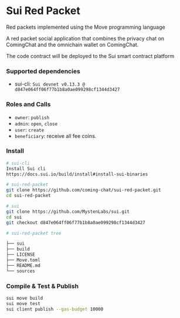 # Sui Red Packet
Red packets implemented using the Move programming language

A red packet social application that combines the privacy chat on ComingChat and the omnichain wallet on ComingChat.

The code contract will be deployed to the Sui smart contract platform

### Supported dependencies
- sui-cli: `Sui devnet v0.13.3 @ d847e064ff06f77b1b8a0ae099298cf1344d3427`

### Roles and Calls
- `owner`: `publish`
- `admin`: `open`, `close`
- `user`: `create`
- `beneficiary`: receive all fee coins.

### Install
```bash
# sui-cli
Install Sui cli
https://docs.sui.io/build/install#install-sui-binaries

# sui-red-packet
git clone https://github.com/coming-chat/sui-red-packet.git
cd sui-red-packet

# sui
git clone https://github.com/MystenLabs/sui.git
cd sui
git checkout d847e064ff06f77b1b8a0ae099298cf1344d3427

# sui-red-packet tree

├── sui
├── build
├── LICENSE
├── Move.toml
├── README.md
└── sources
```

### Compile & Test & Publish
```bash
sui move build
sui move test
sui client publish --gas-budget 10000
```
